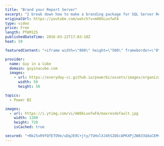 ```yaml
---
title: "Brand your Report Server"
excerpt: "I break down how to make a branding package for SQL Server Reporting Services 2016. I compare it from the original skin, to the multicolor brand package that Chris Finlan put together, to my custom brand package for Guy in a Cube.  Branding the web portal - https://msdn.microsoft.com/en-us/library/mt710551.aspx"
originalUrl: https://youtube.com/watch?v=m08kLuofwFA
type: video
price: Free
length: PT6M12S
publishedDateTime: 2016-03-22T17:03:10Z
heat: 50

featuredContent: "<iframe width=\"800\" height=\"500\" frameborder=\"0\" src=\"https://www.youtube.com/embed/m08kLuofwFA\" allow=\"accelerometer; autoplay; encrypted-media; gyroscope; picture-in-picture\" allowfullscreen></iframe>"

provider:
  name: Guy in a Cube
  domain: guyinacube.com
  images:
    - url: https://everyday-cc.github.io/powerbi/assets/images/organizations/guyinacube.com-50x50.jpg
      width: 50
      height: 50

topics:
  - Power BI

images:
  - url: https://i.ytimg.com/vi/m08kLuofwFA/maxresdefault.jpg
    width: 1280
    height: 720
    isCached: true

secured: "+Nk25xR9fQfETO9e/uDqJE9C+jty/TUHxlXJ4hS2DEcAPKXPjZW833QdaCEMvM6B7rLxj1ARznbGIKR/tZIPLxX32kctS0WffIAZjWSguIoTaE33T260KdEUfx0tn3TmXTOdYXI38+zEJB9FW0BlTU5inSfLtSTYjtVZXYE6H3I2JvgdDF4IgpY2w4kWx3AMaq0CXjeZss4yGreiib5CzgI6DLyHXS8LGmtr9P72X3+cqoaRmJ4xuVYHTSghBNeQc/ghlh6DQk+nRbjLyFnW6ZXRnYv2ebLB7Fkw8SRHZquWKBZM5xnYtqZcFk1z4kc4LFSs2fI9aOhPvvvxljlqiDNlvnk7wVB/ZG1lOK+bgbOIaQxZCOy6xJd7RastWppZYNT2EKV3jU9h8VXULr+Xg3M9Lb99oy2UdPgG1ejAq18=;JrzNoOFuI4e26i/NDQKIpw=="
---
```


